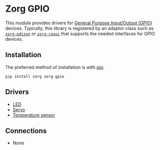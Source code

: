 # Zorg GPIO

This module provides drivers for [General Purpose Input/Output (GPIO)](https://en.wikipedia.org/wiki/General_Purpose_Input/Output) devices. Typically, this library is registered by an adaptor class such as [`zorg-edison`](https://github.com/zorg-framework/zorg-edison) or [`zorg-raspi`](https://github.com/zorg-framework/zorg-raspi) that supports the needed interfaces for GPIO devices.

## Installation

The preferred method of installation is with [pip](http://www.pip-installer.org/en/latest/):

```
pip install zorg zorg-gpio
```

## Drivers

* [LED](led.md)
* [Servo](servo.md)
* [Temperature sensor](temperature_sensor.md)

## Connections

* None
